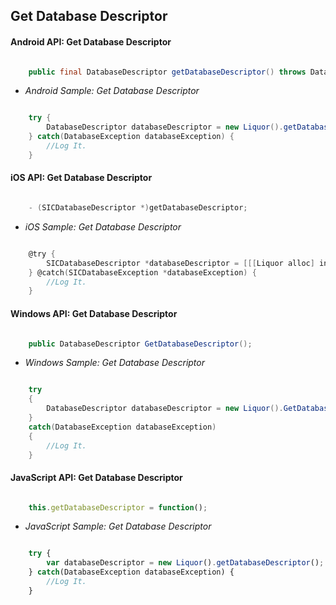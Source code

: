 ## Get Database Descriptor


#### Android API: Get Database Descriptor

```java

    public final DatabaseDescriptor getDatabaseDescriptor() throws DatabaseException;

```

- _Android Sample: Get Database Descriptor_

```java

    try {
        DatabaseDescriptor databaseDescriptor = new Liquor().getDatabaseDescriptor();
    } catch(DatabaseException databaseException) {
		//Log It.
    }

```

#### iOS API: Get Database Descriptor

```objective-c

    - (SICDatabaseDescriptor *)getDatabaseDescriptor;

```

- _iOS Sample: Get Database Descriptor_

```objective-c

    @try {
        SICDatabaseDescriptor *databaseDescriptor = [[[Liquor alloc] init] getDatabaseDescriptor];
    } @catch(SICDatabaseException *databaseException) {
		//Log It.
    }

```

#### Windows API: Get Database Descriptor

```c#

    public DatabaseDescriptor GetDatabaseDescriptor();

```

- _Windows Sample: Get Database Descriptor_

```c#

    try 
    {
        DatabaseDescriptor databaseDescriptor = new Liquor().GetDatabaseDescriptor();
    } 
    catch(DatabaseException databaseException) 
    {
		//Log It.
    }

```

#### JavaScript API: Get Database Descriptor

```javascript

    this.getDatabaseDescriptor = function();

```

- _JavaScript Sample: Get Database Descriptor_

```javascript

    try {
        var databaseDescriptor = new Liquor().getDatabaseDescriptor();
    } catch(DatabaseException databaseException) {
		//Log It.
    }

```